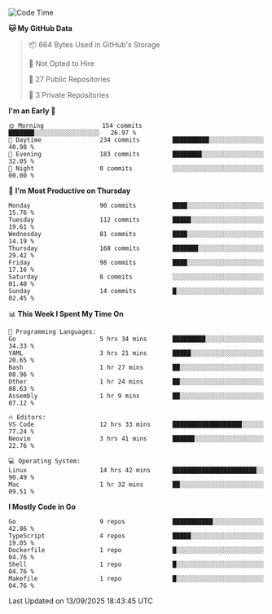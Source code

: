 <!--START_SECTION:waka-->
![Code Time](http://img.shields.io/badge/Code%20Time-1%2C477%20hrs%2023%20mins-blue)

**🐱 My GitHub Data** 

> 📦 664 Bytes Used in GitHub's Storage 
 > 
> 🚫 Not Opted to Hire
 > 
> 📜 27 Public Repositories 
 > 
> 🔑 3 Private Repositories 
 > 
**I'm an Early 🐤** 

```text
🌞 Morning                154 commits         ███████░░░░░░░░░░░░░░░░░░   26.97 % 
🌆 Daytime                234 commits         ██████████░░░░░░░░░░░░░░░   40.98 % 
🌃 Evening                183 commits         ████████░░░░░░░░░░░░░░░░░   32.05 % 
🌙 Night                  0 commits           ░░░░░░░░░░░░░░░░░░░░░░░░░   00.00 % 
```
📅 **I'm Most Productive on Thursday** 

```text
Monday                   90 commits          ████░░░░░░░░░░░░░░░░░░░░░   15.76 % 
Tuesday                  112 commits         █████░░░░░░░░░░░░░░░░░░░░   19.61 % 
Wednesday                81 commits          ████░░░░░░░░░░░░░░░░░░░░░   14.19 % 
Thursday                 168 commits         ███████░░░░░░░░░░░░░░░░░░   29.42 % 
Friday                   98 commits          ████░░░░░░░░░░░░░░░░░░░░░   17.16 % 
Saturday                 8 commits           ░░░░░░░░░░░░░░░░░░░░░░░░░   01.40 % 
Sunday                   14 commits          █░░░░░░░░░░░░░░░░░░░░░░░░   02.45 % 
```


📊 **This Week I Spent My Time On** 

```text
💬 Programming Languages: 
Go                       5 hrs 34 mins       █████████░░░░░░░░░░░░░░░░   34.33 % 
YAML                     3 hrs 21 mins       █████░░░░░░░░░░░░░░░░░░░░   20.65 % 
Bash                     1 hr 27 mins        ██░░░░░░░░░░░░░░░░░░░░░░░   08.96 % 
Other                    1 hr 24 mins        ██░░░░░░░░░░░░░░░░░░░░░░░   08.63 % 
Assembly                 1 hr 9 mins         ██░░░░░░░░░░░░░░░░░░░░░░░   07.12 % 

🔥 Editors: 
VS Code                  12 hrs 33 mins      ███████████████████░░░░░░   77.24 % 
Neovim                   3 hrs 41 mins       ██████░░░░░░░░░░░░░░░░░░░   22.76 % 

💻 Operating System: 
Linux                    14 hrs 42 mins      ███████████████████████░░   90.49 % 
Mac                      1 hr 32 mins        ██░░░░░░░░░░░░░░░░░░░░░░░   09.51 % 
```

**I Mostly Code in Go** 

```text
Go                       9 repos             ███████████░░░░░░░░░░░░░░   42.86 % 
TypeScript               4 repos             █████░░░░░░░░░░░░░░░░░░░░   19.05 % 
Dockerfile               1 repo              █░░░░░░░░░░░░░░░░░░░░░░░░   04.76 % 
Shell                    1 repo              █░░░░░░░░░░░░░░░░░░░░░░░░   04.76 % 
Makefile                 1 repo              █░░░░░░░░░░░░░░░░░░░░░░░░   04.76 % 
```




 Last Updated on 13/09/2025 18:43:45 UTC
<!--END_SECTION:waka-->
